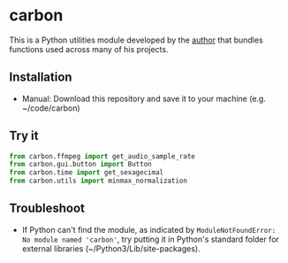 # carbon
This is a Python utilities module developed by the [author](https://nvfp.github.io/about) that bundles functions used across many of his projects.

## Installation
- Manual: Download this repository and save it to your machine (e.g. ~/code/carbon)

## Try it
```python
from carbon.ffmpeg import get_audio_sample_rate
from carbon.gui.button import Button
from carbon.time import get_sexagecimal
from carbon.utils import minmax_normalization
```

## Troubleshoot
- If Python can't find the module, as indicated by `ModuleNotFoundError: No module named 'carbon'`, try putting it in Python's standard folder for external libraries (~/Python3/Lib/site-packages).